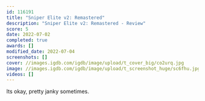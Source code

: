 ```yaml
---
id: 116191
title: "Sniper Elite v2: Remastered"
description: "Sniper Elite v2: Remastered - Review"
score: 5
date: 2022-07-02
completed: true
awards: []
modified_date: 2022-07-04
screenshots: []
cover: //images.igdb.com/igdb/image/upload/t_cover_big/co2urq.jpg
image: //images.igdb.com/igdb/image/upload/t_screenshot_huge/sc6fhu.jpg
videos: []
---
```

Its okay, pretty janky sometimes.